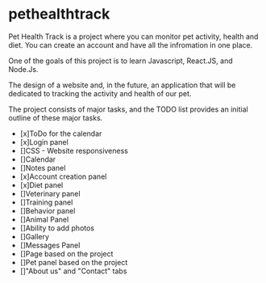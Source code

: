 # pethealthtrack

Pet Health Track is a project where you can monitor pet activity, health and diet. You can create an account and have all the infromation in one place.

One of the goals of this project is to learn Javascript, React.JS, and Node.Js.

The design of a website and, in the future, an application that will be dedicated to tracking the activity and health of our pet.

The project consists of major tasks, and the TODO list provides an initial outline of these major tasks.


- [x]ToDo for the calendar
- [x]Login panel
- []CSS - Website responsiveness
- []Calendar
- []Notes panel
- [x]Account creation panel
- [x]Diet panel
- []Veterinary panel 
- []Training panel
- []Behavior panel
- []Animal Panel
- []Ability to add photos
- []Gallery
- []Messages Panel
- []Page based on the project 
- []Pet panel based on the project
- []"About us" and "Contact" tabs 
